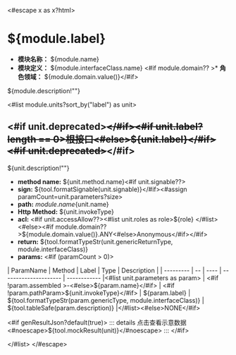 <#escape x as x?html> 
# ${module.label}

* **模块名称：** ${module.name}
* **模块定义：** ${module.interfaceClass.name}
<#if module.domain?? >* **角色领域：** ${module.domain.value()}</#if>

${module.description!""}

<#list module.units?sort_by("label") as unit>
## <span id="m${unit_index+1}"><#if unit.deprecated>~~</#if><#if unit.label?length == 0>根接口<#else>${unit.label}</#if><#if unit.deprecated>~~</#if></span>

${unit.description!""}


* **method name:** ${unit.method.name}<#if unit.signable??>
* **sign:** ${tool.formatSignable(unit.signable)}</#if><#assign paramCount=unit.parameters?size>
* **path:** ${module.name}${unit.name}
* **Http Method:** ${unit.invokeType}
* **acl:** <#if unit.accessAllow??><#list unit.roles as role>${role} </#list><#else><#if module.domain?? >${module.domain.value()}.ANY<#else>Anonymous</#if></#if>
* **return:** ${tool.formatTypeStr(unit.genericReturnType, module.interfaceClass)}
* **params:** <#if (paramCount > 0)>

| ParamName | Method | Label | Type                  | Description |
| --------- | -- | ---- | --------------------- | ------------ |<#list unit.parameters as param>
| <#if !param.assembled >-<#else>${param.name}</#if> | <#if !param.pathParam>${unit.invokeType}</#if> | ${param.label} | ${tool.formatTypeStr(param.genericType, module.interfaceClass)} | ${tool.tableSafe(param.description)} |</#list><#else>NONE</#if>

<#if genResultJson?default(true)>
::: details 点击查看示意数据
<#noescape>${tool.mockResult(unit)}</#noescape>
:::
</#if>

</#list>
</#escape>